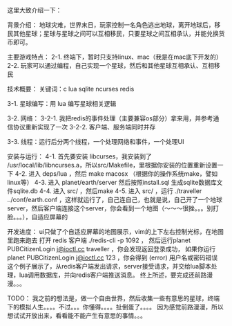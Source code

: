 这里大致介绍一下：

背景介绍：
地球灾难，世界末日，玩家控制一名角色逃出地球，离开地球后，移民其他星球；星球与星球之间可以互相移民，只要星球之间互相承认，并能兑换货币即可。

主要游戏特点：
2-1. 终端下，暂时只支持linux、mac（我是在mac底下开发的）
2-2. 玩家可以通过编程，自己实现一个星球，然后和其他星球互相承认、互相移民

技术概要：
关键词：c lua sqlite ncurses redis

3-1. 星球编写：用 lua 编写星球相关逻辑

3-2. 网络：
3-2-1. 我把redis的事件处理（主要兼容os部分）拿来用，并参考通信协议重新实现了一次
3-2-2. 客户端、服务端同时并存

3-3. 线程：运行后分两个线程，一个处理网络和事件，一个处理UI

安装与运行：
4-1. 首先要安装 libcurses，我安装到了 /usr/local/lib/libncurses.a，所以src/Makefile，里根据你安装的位置重新设置一下
4-2. 进入 deps/lua ，然后 make macosx （根据你的操作系统make，譬如linux等）
4-3. 进入 planet/earth/server 然后按照install.sql 生成sqlite数据库文件sqlite.db
4-4. 进入 src/ ，然后make
4-5. 进入 src/ ，运行 ./traveller ../conf/earth.conf ，这样就运行了，自己连自己，也就是说，自己开了一个地球server，然后客户端连接这个server，你会看到一个地图（～～～很挫。。。别打脸。。。），自适应屏幕的

开发进度：
ui只做了个自适应屏幕的地图展示，vim的上下左右控制光标，在地图里跑来跑去
打开 redis 客户端 ./redis-cli -p 1092 ，
然后运行planet PUBCitizenLogin j@ioctl.cc traveller ，你会发现返回登录成功，
如果你运行 planet PUBCitizenLogin j@ioctl.cc 123 ，你会得到 (error) 用户名或密码错误
这个例子展示了，从redis客户端发出请求，server接受请求，并交给lua脚本处理，lua调用数据库，并向redis客户端推送消息。
终上所述，要完成还前路漫漫。。。

TODO：
我之前的想法是，做一个自由世界，然后收集一些有意思的星球，终端下的模拟人生。。。。不过。。。你懂得。。。。扯倒蛋了。。。。
因为感觉前路漫漫，所以想试试开放出来，看看能不能产生有意思的事情。。。
